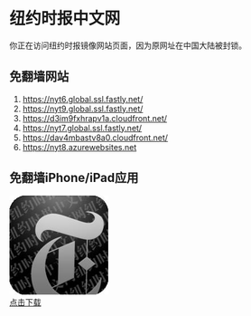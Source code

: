 <h1>纽约时报中文网</h1>
<p>你正在访问纽约时报镜像网站页面，因为原网址在中国大陆被封锁。</p>
<h2>免翻墙网站</h2>
<ol>
<li><a href="https://nyt6.global.ssl.fastly.net/" target="1">https://nyt6.global.ssl.fastly.net/</a></li>
<li><a href="https://nyt9.global.ssl.fastly.net/" target="2">https://nyt9.global.ssl.fastly.net/</a></li>
<li><a href="https://d3im9fxhrapv1a.cloudfront.net/" target="3">https://d3im9fxhrapv1a.cloudfront.net/</a></li>
<li><a href="https://nyt7.global.ssl.fastly.net/" target="4">https://nyt7.global.ssl.fastly.net/</a></li>
<li><a href="https://dav4mbastv8a0.cloudfront.net/" target="5">https://dav4mbastv8a0.cloudfront.net/</a></li>
<li><a href="https://nyt8.azurewebsites.net" target="6">https://nyt8.azurewebsites.net</a></li>
</ol>
<h2>免翻墙iPhone/iPad应用</h2>
<p>
	<a href="https://itunes.apple.com/cn/app/niu-yue-shi-bao-zhong-wen-wang/id807498298?mt=8">
		<img src="icon175x175.jpeg" />
		<br/>点击下载
	</a>
</p>